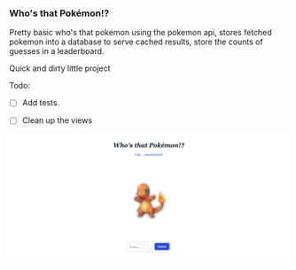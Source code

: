 ### Who's that Pokémon!?

Pretty basic who's that pokemon using the pokemon api, stores fetched pokemon into a database to serve cached results, store the counts of guesses in a leaderboard.

Quick and dirty little project

Todo:

- [ ] Add tests.
- [ ] Clean up the views


![](./screenshot.png)